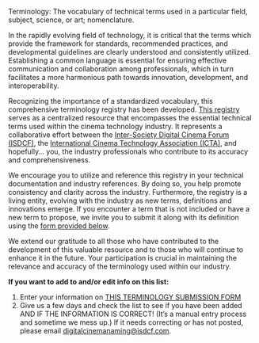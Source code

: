 Terminology: The vocabulary of technical terms used in a particular field, subject, science, or art; nomenclature.
 
In the rapidly evolving field of technology, it is critical that the terms which provide the framework for standards, recommended practices, and developmental guidelines are clearly understood and consistently utilized. Establishing a common language is essential for ensuring effective communication and collaboration among professionals, which in turn facilitates a more harmonious path towards innovation, development, and interoperability.
 
Recognizing the importance of a standardized vocabulary, this comprehensive terminology registry has been developed. [This registry](https://registry-page.isdcf.com/terms/) serves as a centralized resource that encompasses the essential technical terms used within the cinema technology industry. It represents a collaborative effort between the [Inter-Society Digital Cinema Forum (ISDCF)](https://www.isdcf.com/), the [International Cinema Technology Association (ICTA)](https://internationalcinematechnologyassociation.com/), and hopefully… you, the industry professionals who contribute to its accuracy and comprehensiveness.
 
We encourage you to utilize and reference this registry in your technical documentation and industry references. By doing so, you help promote consistency and clarity across the industry. Furthermore, the registry is a living entity, evolving with the industry as new terms, definitions and innovations emerge. If you encounter a term that is not included or have a new term to propose, we invite you to submit it along with its definition using the [form provided below]((https://forms.gle/5AjbGtfnThZk9GAU7)).
 
We extend our gratitude to all those who have contributed to the development of this valuable resource and to those who will continue to enhance it in the future. Your participation is crucial in maintaining the relevance and accuracy of the terminology used within our industry.

**If you want to add to and/or edit info on this list:**

1) Enter your information on [THIS TERMINOLOGY SUBMISSION FORM](https://forms.gle/5AjbGtfnThZk9GAU7)
2) Give us a few days and check the list to see if you have been added AND IF THE INFORMATION IS CORRECT! (It’s a manual entry process and sometime we mess up.) If it needs correcting or has not posted, please email <digitalcinemanaming@isdcf.com>.
